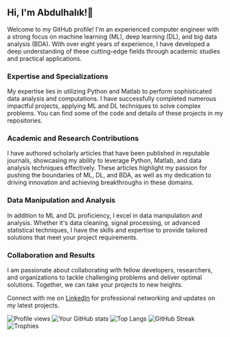 ## Hi, I'm Abdulhalık!👋

Welcome to my GitHub profile! I'm an experienced computer engineer with a strong focus on machine learning (ML), deep learning (DL), and big data analysis (BDA). With over eight years of experience, I have developed a deep understanding of these cutting-edge fields through academic studies and practical applications.

### Expertise and Specializations

My expertise lies in utilizing Python and Matlab to perform sophisticated data analysis and computations. I have successfully completed numerous impactful projects, applying ML and DL techniques to solve complex problems. You can find some of the code and details of these projects in my repositories.

### Academic and Research Contributions

I have authored scholarly articles that have been published in reputable journals, showcasing my ability to leverage Python, Matlab, and data analysis techniques effectively. These articles highlight my passion for pushing the boundaries of ML, DL, and BDA, as well as my dedication to driving innovation and achieving breakthroughs in these domains.

### Data Manipulation and Analysis

In addition to ML and DL proficiency, I excel in data manipulation and analysis. Whether it's data cleaning, signal processing, or advanced statistical techniques, I have the skills and expertise to provide tailored solutions that meet your project requirements.

### Collaboration and Results

I am passionate about collaborating with fellow developers, researchers, and organizations to tackle challenging problems and deliver optimal solutions. Together, we can take your projects to new heights.

Connect with me on [LinkedIn](https://www.linkedin.com/in/aoguz-191608275/) for professional networking and updates on my latest projects.

![Profile views](https://komarev.com/ghpvc/?username=ahalikoguz)
![Your GitHub stats](https://github-readme-stats.vercel.app/api?username=ahalikoguz&show_icons=true)
![Top Langs](https://github-readme-stats.vercel.app/api/top-langs/?username=ahalikoguz&layout=compact)
![GitHub Streak](https://github-readme-streak-stats.herokuapp.com/?user=ahalikoguz)
![Trophies](https://github-profile-trophy.vercel.app/?username=ahalikoguz)

<!--
**ahalikoguz/ahalikoguz** is a ✨ _special_ ✨ repository because its `README.md` (this file) appears on your GitHub profile.

Here are some ideas to get you started:
![Profile views](https://gpvc.arturio.dev/ahalikoguz)
- 🔭 I’m currently working on ...
- 🌱 I’m currently learning ...
- 👯 I’m looking to collaborate on ...
- 🤔 I’m looking for help with ...
- 💬 Ask me about ...
- 📫 How to reach me: ...
- 😄 Pronouns: ...
- ⚡ Fun fact: ...
-->

